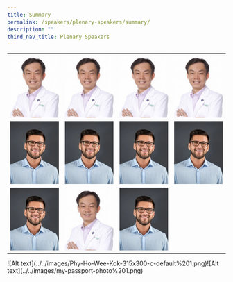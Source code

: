 ```yaml
---
title: Summary
permalink: /speakers/plenary-speakers/summary/
description: ""
third_nav_title: Plenary Speakers
---
```

<table>
  <tr>
    <td><img src="../../images/Phy-Ho-Wee-Kok-315x300-c-default%201.png" width="200px"></td>
    <td><img src="../../images/Phy-Ho-Wee-Kok-315x300-c-default%201.png" width="200px"></td>
    <td><img src="../../images/Phy-Ho-Wee-Kok-315x300-c-default%201.png" width="200px"></td>
    <td><img src="../../images/Phy-Ho-Wee-Kok-315x300-c-default%201.png" width="200px"></td>
  </tr>
  <tr>
    <td><img src="../../images/my-passport-photo%201.png" width="200px"></td>
    <td><img src="../../images/my-passport-photo%201.png" width="200px"></td>
    <td><img src="../../images/my-passport-photo%201.png" width="200px"></td>
    <td><img src="../../images/my-passport-photo%201.png" width="200px"></td>
  </tr>
  <tr>
    <td><img src="../../images/my-passport-photo%201.png" width="200px"></td>
    <td><img src="../../images/Phy-Ho-Wee-Kok-315x300-c-default%201.png" width="200px"></td>
    <td><img src="../../images/my-passport-photo%201.png" width="200px"></td>
  </tr>
</table>
![Alt text](../../images/Phy-Ho-Wee-Kok-315x300-c-default%201.png)![Alt text](../../images/my-passport-photo%201.png)